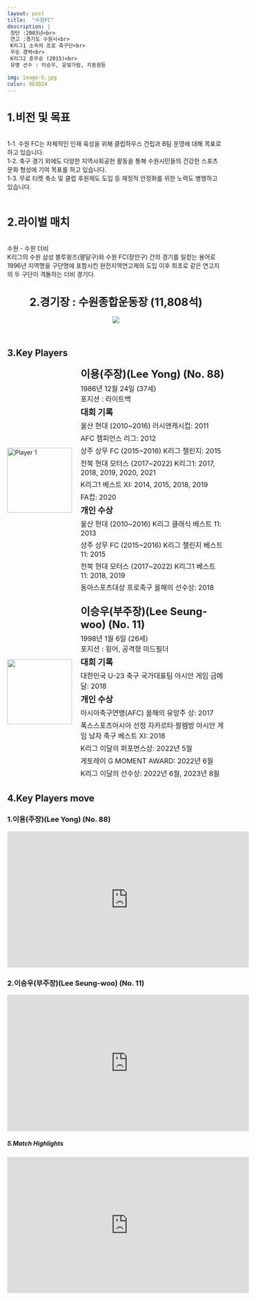 ```yaml
---
layout: post
title:  "수원FC"
description: |
 창단 :2003년<br>
 연고 :경기도 수원시<br> 
 K리그1 소속의 프로 축구단<br>
 우승 경력<br>
 K리그2 준우승 (2015)<br>
 유명 선수 : 이승우, 윤빛가람, 지동원등 

img: image-5.jpg
color: 9E9D24
---
```

<html>
<head>
  <title>Hyundai Motors Jeonbuk</title>
  <style>
    .player-info {
      display: flex;
      align-items: center;
      margin-bottom: 20px;
    }
    .player-info img {
      width: 150px;
      height: 150px;
      margin-right: 20px;
    }
    .player-info h3 {
      font-size: 24px;
      margin: 0;
    }
    .player-info p {
      font-size: 16px;
      margin: 5px 0;
    }
    h1{
      font-size: 25px;
    }
  </style>
  <h1>1.비전 및 목표</h1><br>
   1-1. 수원 FC는 자체적인 인재 육성을 위해 클럽하우스 건립과 B팀 운영에 대해 목표로 하고 있습니다.  <br>
   1-2. 축구 경기 외에도 다양한 지역사회공헌 활동을 통해 수원시민들의 건강한 스포츠 문화 형성에 기여 목표를 하고 있습니다.   <br>
   1-3. 무료 티켓 축소 및 클럽 후원제도 도입 등 재정적 안정화를 위한 노력도 병행하고 있습니다.<br><br>
    <h1>2.라이벌 매치</h1><br>
    수원 - 수원 더비<br>
    K리그의 수원 삼성 블루윙즈(팔달구)와 수원 FC(장안구) 간의 경기를 일컫는 용어로 1996년 지역명을 구단명에 포함시킨 완전지역연고제의 도입 이후 최초로 같은 연고지의 두 구단이 격돌하는 더비 경기다. 
</head>
<body>
  <header>
    <h1>2.경기장 : 수원종합운동장 (11,808석)</h1>
    <img src="https://th.bing.com/th/id/R.991faaaa22e420ba8039cccf756ec67c?rik=tEgcKm7%2bBdNveg&riu=http%3a%2f%2fojsfile.ohmynews.com%2fPHT_IMG_FILE%2f2019%2f0510%2fIE002495398_PHT.jpg&ehk=KNsL%2bPPpUGs7nR8YVvPcze6odhFxpggnFrV03RzeOw8%3d&risl=&pid=ImgRaw&r=0">
  </header>
  <main>
    <section>
      <h2>3.Key Players</h2>
      <div class="player-info">
        <img src="https://i.namu.wiki/i/3SHv_gasF6Zrs4B-thWbVN5eGCJzUFE55x_Z6MA0KE3MjNEZl2YBDcdQf_ETCWPk3EREgBSR9QL_aUaNs5GI2FWrw8G344ouCblVk9qEFo8Myx41hDL_TUDzSq-9sHHq8q-q9xkOU99rSUw0AJXnRA.webp"
          alt="Player 1">
        <div>
          <h3>이용(주장)(Lee Yong) (No. 88)</h3> <p>1986년 12월 24일 (37세) <br> 포지션 : 라이트백</p>
          <p><strong style="font-size: 1.2em;">대회 기록</strong></p>
          <p>울산 현대 (2010~2016) 러시앤캐시컵: 2011</p>
          <p>AFC 챔피언스 리그: 2012</p>
          <p>상주 상무 FC (2015~2016) K리그 챌린지: 2015</p>
          <p>전북 현대 모터스 (2017~2022) K리그1: 2017, 2018, 2019, 2020, 2021</p>
          <p>K리그1 베스트 XI: 2014, 2015, 2018, 2019</p>
          <p>FA컵: 2020</p>
          <p><strong style="font-size: 1.2em;">개인 수상</strong></p>
          <p>울산 현대 (2010~2016) K리그 클래식 베스트 11: 2013</p>
          <p>상주 상무 FC (2015~2016) K리그 챌린지 베스트 11: 2015</p>
          <p>전북 현대 모터스 (2017~2022) K리그1 베스트 11: 2018, 2019</p>
          <p>동아스포츠대상 프로축구 올해의 선수상: 2018</p>
        </div>
      </div>
      <div class="player-info">
        <img src="https://i.namu.wiki/i/RQTII9i6yUkcTy_840XBf1hznrtKIUS0FKlnCDTF50qDO3NkKGBoz3dlkaoPC-f6y-5ttaaVJ1I4gssAiZExc-yciBj5E9y9Pph1rndEOV9IHYeYj7YQq7vNqa8K-rWJG-PY4bm07bRf0rkAdfbnMQ.webp">
        <div>
          <h3>이승우(부주장)(Lee Seung-woo) (No. 11)</h3> <p>1998년 1월 6일 (26세) <br> 포지션 : 윙어, 공격형 미드필더</p>
          <p><strong style="font-size: 1.2em;">대회 기록</strong></p>
          <p>대한민국 U-23 축구 국가대표팀 아시안 게임 금메달: 2018</p>
          <p><strong style="font-size: 1.2em;">개인 수상</strong></p>
          <p>아시아축구연맹(AFC) 올해의 유망주 상: 2017</p>
          <p>폭스스포츠아시아 선정 자카르타·팔렘방 아시안 게임 남자 축구 베스트 XI: 2018</p>
          <p>K리그 이달의 퍼포먼스상: 2022년 5월</p>
          <p>게토레이 G MOMENT AWARD: 2022년 6월</p>
          <p>K리그 이달의 선수상: 2022년 6월, 2023년 8월</p>
        </div>
      </div>
    </section>
    <section>
      <h2>4.Key Players move</h2>
      <h4>
      <h3>1.이용(주장)(Lee Yong) (No. 88)</h3>
      <iframe width="560" height="315" src="https://www.youtube.com/embed/uXzaBjDa1js" frameborder="0" allow="accelerometer; autoplay; encrypted-media; gyroscope; picture-in-picture" allowfullscreen></iframe>
      <h3>2.이승우(부주장)(Lee Seung-woo) (No. 11)</h3>
      <iframe width="560" height="315" src="https://www.youtube.com/embed/kNaTIonldsk" frameborder="0" allow="accelerometer; autoplay; encrypted-media; gyroscope; picture-in-picture" allowfullscreen></iframe>
      </h4> 
    </section>
    <section>
      <h5>5.Match Highlights</h5>
      <iframe width="560" height="315" src="https://www.youtube.com/embed/WhyHptNFKZc" frameborder="0"
        allow="accelerometer; autoplay; encrypted-media; gyroscope; picture-in-picture" allowfullscreen></iframe>
    </section>
  </main>
</body>
</html>